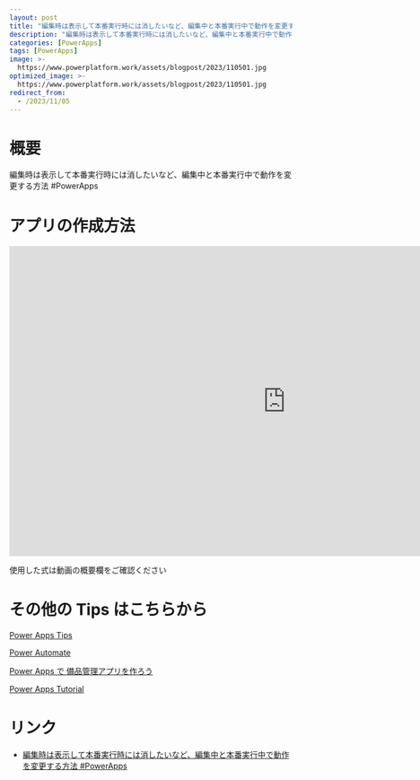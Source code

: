 ```yaml
---
layout: post
title: "編集時は表示して本番実行時には消したいなど、編集中と本番実行中で動作を変更する方法 #PowerApps"
description: "編集時は表示して本番実行時には消したいなど、編集中と本番実行中で動作を変更する方法 #PowerAppsを動画で分かりやすく解説"
categories: [PowerApps]
tags: [PowerApps]
image: >-
  https://www.powerplatform.work/assets/blogpost/2023/110501.jpg
optimized_image: >-
  https://www.powerplatform.work/assets/blogpost/2023/110501.jpg
redirect_from:
  - /2023/11/05
---
```



#  概要

編集時は表示して本番実行時には消したいなど、編集中と本番実行中で動作を変更する方法 #PowerApps


# アプリの作成方法

<iframe width="983" height="553" src="https://www.youtube.com/embed/8_51CfO_3Ec" title="YouTube video player" frameborder="0" allow="accelerometer; autoplay; clipboard-write; encrypted-media; gyroscope; picture-in-picture" allowfullscreen></iframe>


使用した式は動画の概要欄をご確認ください


# その他の Tips はこちらから

[Power Apps Tips](https://www.youtube.com/watch?v=VrAQf3JQ7yM&list=PLVhFi1fb3DqakSLVMn22DDcySXh9jtzi- )


[Power Automate](https://www.youtube.com/watch?v=-YnJYT0ASEM&list=PLVhFi1fb3Dqbzic6GieqnLFgD3aTj-eHA)


[Power Apps で 備品管理アプリを作ろう](https://www.youtube.com/playlist?list=PLVhFi1fb3DqZM3HKb8Hea6XEL96990Fyn)


[Power Apps Tutorial](https://www.youtube.com/playlist?list=PLVhFi1fb3DqalxpL974VvAJvV4iWoSbe_)


# リンク


- [編集時は表示して本番実行時には消したいなど、編集中と本番実行中で動作を変更する方法 #PowerApps](https://www.youtube.com/watch?v=8_51CfO_3Ec)

